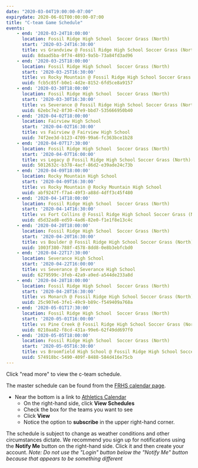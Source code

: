 ```yaml
---
date: "2020-03-04T19:00:00-07:00"
expirydate: 2020-06-01T00:00:00-07:00
title: "C-team Game Schedule"
events:
    - end: '2020-03-24T18:00:00'
      location: Fossil Ridge High School  Soccer Grass (North)
      start: '2020-03-24T16:30:00'
      title: vs Grandview @ Fossil Ridge High School Soccer Grass (North)
      uuid: 8daad5ba-0f74-4893-9a5b-73a84fd3ad96
    - end: '2020-03-25T18:00:00'
      location: Fossil Ridge High School  Soccer Grass (North)
      start: '2020-03-25T16:30:00'
      title: vs Rocky Mountain @ Fossil Ridge High School Soccer Grass (North)
      uuid: fcb5c85f-b0e1-4d2e-8152-6fd5ce8a9157
    - end: '2020-03-30T18:00:00'
      location: Fossil Ridge High School  Soccer Grass (North)
      start: '2020-03-30T16:30:00'
      title: vs Severance @ Fossil Ridge High School Soccer Grass (North)
      uuid: 62ebc7e2-8f30-47e9-bbd7-535666950b40
    - end: '2020-04-02T18:00:00'
      location: Fairview High School
      start: '2020-04-02T16:30:00'
      title: vs Fairview @ Fairview High School
      uuid: 74f2ee3d-b123-4709-99a6-fc363bce1b28
    - end: '2020-04-07T17:30:00'
      location: Fossil Ridge High School  Soccer Grass (North)
      start: '2020-04-07T16:00:00'
      title: vs Legacy @ Fossil Ridge High School Soccer Grass (North)
      uuid: 5012632c-b378-4acf-86d2-e39ade24c73b
    - end: '2020-04-09T18:00:00'
      location: Rocky Mountain High School
      start: '2020-04-09T16:30:00'
      title: vs Rocky Mountain @ Rocky Mountain High School
      uuid: abf9247f-f7a4-49f3-a88d-4dff3c45f480
    - end: '2020-04-14T18:00:00'
      location: Fossil Ridge High School  Soccer Grass (North)
      start: '2020-04-14T16:30:00'
      title: vs Fort Collins @ Fossil Ridge High School Soccer Grass (North)
      uuid: d5d32ad8-ed59-4ad6-82e0-f1e1f8e13c4c
    - end: '2020-04-20T18:00:00'
      location: Fossil Ridge High School  Soccer Grass (North)
      start: '2020-04-20T16:30:00'
      title: vs Boulder @ Fossil Ridge High School Soccer Grass (North)
      uuid: 1003f380-788f-4578-8dd8-0e8b3ebfcbd0
    - end: '2020-04-22T17:30:00'
      location: Severance High School
      start: '2020-04-22T16:00:00'
      title: vs Severance @ Severance High School
      uuid: 6279599c-3feb-42a9-a9ed-a544de233a8d
    - end: '2020-04-28T18:00:00'
      location: Fossil Ridge High School  Soccer Grass (North)
      start: '2020-04-28T16:30:00'
      title: vs Monarch @ Fossil Ridge High School Soccer Grass (North)
      uuid: 25c907e6-3fe1-49c9-b89c-f549409a768a
    - end: '2020-05-01T17:30:00'
      location: Fossil Ridge High School  Soccer Grass (North)
      start: '2020-05-01T16:00:00'
      title: vs Pine Creek @ Fossil Ridge High School Soccer Grass (North)
      uuid: 0210aa82-f8cd-431a-99e6-62f49dd697f0
    - end: '2020-05-05T18:00:00'
      location: Fossil Ridge High School  Soccer Grass (North)
      start: '2020-05-05T16:30:00'
      title: vs Broomfield High School @ Fossil Ridge High School Soccer Grass (North)
      uuid: 574918bc-5490-409f-8488-584d416e75cb
---
```


Click "read more" to view the c-team schedule.

<!--more-->

The master schedule can be found from the [FRHS calendar page][frh-schedules].

* Near the bottom is a link to [Athletics Calendar][athletic schedules]
    * On the right-hand side, click **View Schedules**
    * Check the box for the teams you want to see
    * Click **View**
    * Notice the option to **subscribe** in the upper right-hand corner.

The schedule is subject to change as weather conditions and other circumstances
dictate. We recommend you sign up for notifications using the **Notify Me**
button on the right-hand side. Click it and then create your account. *Note: Do
not use the "Login" button below the "Notify Me" button because that appears to
be something different*

[frh-schedules]: https://frh.psdschools.org/calendars-and-schedules
[athletic schedules]: http://www.frontrangeleague.org/g5-bin/client.cgi?G5genie=812&school_id=5
